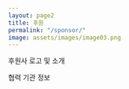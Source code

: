 ```yaml
---
layout: page2
title: 후원
permalink: "/sponsor/"
image: assets/images/image03.png
---
```


후원사 로고 및 소개

협력 기관 정보
